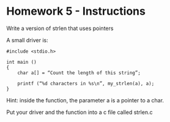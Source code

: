 # Homework 5 - Instructions

Write a version of strlen that uses pointers

A small driver is:
```
#include <stdio.h>

int main ()
{
	char a[] = “Count the length of this string”;

	printf (“%d characters in %s\n”, my_strlen(a), a);
}
```

Hint: inside the function, the parameter a is a pointer to a char.

Put your driver and the function into a c file called strlen.c 